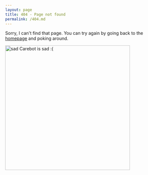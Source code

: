 ```yaml
---
layout: page
title: 404 - Page not found
permalink: /404.md
---
```


<p>Sorry, I can't find that page. You can try again by going back to the <a href="https://thecarebot.github.io/">homepage</a> and poking around.</p>

<img src="{{ site.baseurl }}/images/404.png" alt="sad Carebot is sad :(" style="width: 400px;"/>
